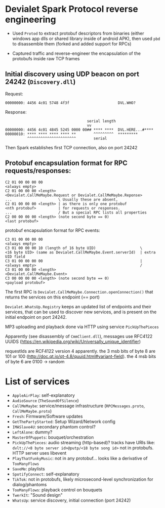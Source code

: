 # Devialet Spark Protocol reverse engineering
- Used `Protod` to extract protobuf descriptors from binaries (either windows app dlls or shared library inside of android APK), then used `pbd` to disassemble them (forked and added support for RPCs)

- Captured traffic and reverse-engineer the encapsulation of the protobufs inside raw TCP frames

## Initial discovery using UDP beacon on port 24242 (`Discovery.dll`)

Request:
```
00000000: 4456 4c01 5748 4f3f                      DVL.WHO?
```

Response:
```
                                     serial length
                                     vv 
00000000: 4456 4c01 4845 5245 0000 00## **** ****  DVL.HERE...#**** 
00000010: **** **** **** **** **        ^^^^^^^^^  *********
          ^^^^^^^^^^^^^^^^^^^^^^        serial
```
Then Spark establishes first TCP connection, also on port 24242

## Protobuf encapsulation format for RPC requests/responses:
```
C2 01 00 00 00 00
<always empty>
C2 01 00 00 00 <length>
<Devialet.CallMeMaybe.Request or Devialet.CallMeMaybe.Reponse>
...                     \ Usually these are absent,
C2 01 00 00 00 <length> | as there is only one protobuf
<nth protobuf>          | for requests or responses.
...                     / But a special RPC lists all properties
C2 00 00 00 00 <length> (note second byte == 0)
<last protobuf>
```
protobuf encapsulation format for RPC events:
```
C3 01 00 00 00 00
<always empty>
C3 01 00 00 00 10 (length of 16 byte UID)                    \
<16 byte UID> (same as Devialet.CallMeMaybe.Event.serverId)  | extra UID field
C3 01 00 00 00 00                                            |
<always empty>                                               /
C3 01 00 00 00 <length>
<Devialet.CallMeMaybe.Event>
C3 00 00 00 00 <length> (note second byte == 0)
<payload protobuf>
```

The first RPC is `Devialet.CallMeMaybe.Connection.openConnection()` that returns the services on this endpoint (== port)

`Devialet.WhatsUp.Registry` keeps an updated list of endpoints and their services, that can be used to discover new services, and is present on the initial endpoint on port 24242.

<!--```
- Devialet.CallMeMaybe.Request -> Devialet.CallMeMaybe.Reply
- Devialet.CallMeMaybe.ConnectionRequest -> Devialet.CallMeMaybe.ConnectionReply

- Devialet.CallMeMaybe.Request -> Devialet.CallMeMaybe.Reply
- (empty) -> ???

- Devialet.CallMeMaybe.Request -> Devialet.CallMeMaybe.Reply
- (empty) -> (empty)

- Devialet.CallMeMaybe.Request -> Devialet.CallMeMaybe.Reply
- (empty) -> Devialet.CallMeMaybe.ServicesList

- Devialet.CallMeMaybe.Request -> Devialet.CallMeMaybe.Reply
- (empty) -> (empty)
.. repeated
```
-->

<!-- First send a `Devialet.CallMeMaybe.Request` protobuf, the response `Devialet.CallMeMaybe.Reply` contains the RPC parameters. The first RPC is `Devialet.CallMeMaybe.ConnectionRequest`.
Then send the input of the RPC, get the output
 -->
MP3 uploading and playback done via HTTP using service `PickUpThePieces`

Apparently (see disassembly of `CmmClient.dll`), messages use RFC4122 UUIDS (https://en.wikipedia.org/wiki/Universally_unique_identifier)

requestIds are RCF4122 version 4 apparently. the 3 msb bits of byte 8 are 101 or 100 (http://doc.qt.io/qt-4.8/quuid.html#variant-field). the 4 msb bits of byte 6 are 0100 -> random

# List of services
- `AppleAirPlay`: self-explanatory
- `AudioSource` (`TheSoundOfSilence`)
- `CallMeMaybe`: service/message infrastructure (`RPCMessages.proto`, `CallMeMaybe.proto`)
- `Fresh`: Firmware/Software updates
- `GetThePartyStarted`: Setup Wizard/Network config
- `IMASlave4U`: secondary phantom control?
- `LeftAlone`: dummy?
- `MasterOfPuppets`: bouquet/orchestration
- `PickUpThePieces`: audio streaming (http-based)? tracks have URIs like: `dvlt://<8 byte server id>@putp/<18 byte song id>` not in protobufs. HTTP server uses libevent
- `PlayThatFunkyMusic`: not in any protobuf... looks like a derivative of `TooManyFlows`
- `SaveMe`: playlists
- `SpotifyConnect`: self-explanatory
- `TikTok`: not in protobufs, likely microsecond-level synchronization for dialog/phantoms
- `TooManyFlows`: playback control on bouquets
- `TwerkIt`: "Sound design"
- `WhatsUp`: service discovery, initial connection (port 24242)

